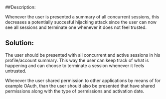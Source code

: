 ##Description:

Whenever the user is presented a summary of all concurrent sessions, this decreases a potentially
succesful hijacking attack since the user can now see all sessions and terminate one whenever
it does not feel trusted.

## Solution:

The user should be presented with all concurrent and active sessions in his profile/account 
summary. This way the user can keep track of what is happening and can choose to terminate a 
session whenever it feels untrusted. 

Whenever the user shared permission to other applications by means of for example OAuth,
than the user should also be presented that have shared permissions along with the type of permissions 
and activation date.

